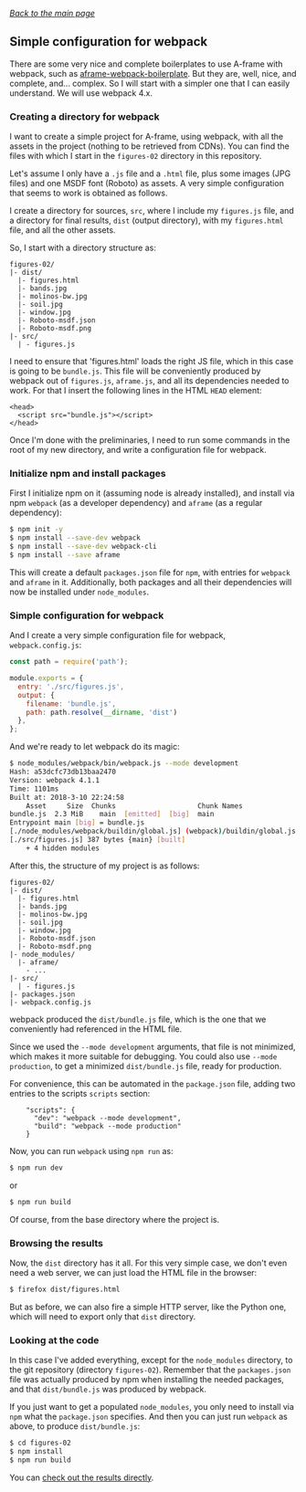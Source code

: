 
*[Back to the main page](../README.md)*

## Simple configuration for webpack

There are some very nice and complete boilerplates to use A-frame with webpack,
such as [aframe-webpack-boilerplate](https://github.com/mkungla/aframe-webpack-boilerplate).
But they are, well, nice, and complete, and... complex.
So I will start with a simpler one that I can easily understand.
We will use webpack 4.x.

### Creating a directory for webpack

I want to create a simple project for A-frame,
using webpack, with all the assets in the project
(nothing to be retrieved from CDNs).
You can find the files with which I start in the
`figures-02` directory in this repository.

Let's assume I only have a `.js` file and a `.html` file,
plus some images (JPG files) and one MSDF font (Roboto) as assets.
A very simple configuration that seems to work is obtained as follows.

I create a directory for sources, `src`, where I include my `figures.js` file,
and a directory for final results, `dist` (output directory),
with my `figures.html` file, and all the other assets.

So, I start with a directory structure as:

```
figures-02/
|- dist/
  |- figures.html
  |- bands.jpg
  |- molinos-bw.jpg
  |- soil.jpg
  |- window.jpg
  |- Roboto-msdf.json
  |- Roboto-msdf.png
|- src/
  | - figures.js
```

I need to ensure that 'figures.html' loads the right JS file,
which in this case is going to be `bundle.js`.
This file will be conveniently produced by webpack out of
`figures.js`, `aframe.js`, and all its dependencies needed to work.
For that I insert the following lines in the HTML `HEAD` element:

```
<head>
  <script src="bundle.js"></script>
</head>
```

Once I'm done with the preliminaries,
I need to run some commands in the root of my new directory,
and write a configuration file for webpack.

### Initialize npm and install packages

First I initialize npm on it (assuming node is already installed),
and install via npm `webpack` (as a developer dependency) and
`aframe` (as a regular dependency):

```bash
$ npm init -y
$ npm install --save-dev webpack
$ npm install --save-dev webpack-cli
$ npm install --save aframe
```

This will create a default `packages.json` file for `npm`,
with entries for `webpack` and `aframe` in it.
Additionally, both packages and all their dependencies
will now be installed under `node_modules`.

### Simple configuration for webpack

And I create a very simple configuration file for webpack,
`webpack.config.js`:

```javascript
const path = require('path');

module.exports = {
  entry: './src/figures.js',
  output: {
    filename: 'bundle.js',
    path: path.resolve(__dirname, 'dist')
  },
};
```

And we're ready to let webpack do its magic:

```bash
$ node_modules/webpack/bin/webpack.js --mode development
Hash: a53dcfc73db13baa2470
Version: webpack 4.1.1
Time: 1101ms
Built at: 2018-3-10 22:24:58
    Asset     Size  Chunks                    Chunk Names
bundle.js  2.3 MiB    main  [emitted]  [big]  main
Entrypoint main [big] = bundle.js
[./node_modules/webpack/buildin/global.js] (webpack)/buildin/global.js 509 bytes {main} [built]
[./src/figures.js] 387 bytes {main} [built]
    + 4 hidden modules
```

After this, the structure of my project is as follows:

```
figures-02/
|- dist/
  |- figures.html
  |- bands.jpg
  |- molinos-bw.jpg
  |- soil.jpg
  |- window.jpg
  |- Roboto-msdf.json
  |- Roboto-msdf.png
|- node_modules/
  |- aframe/
    - ...
|- src/
  | - figures.js
|- packages.json
|- webpack.config.js
```

webpack produced the `dist/bundle.js` file,
which is the one that we conveniently had referenced in the HTML file.

Since we used the `--mode development` arguments, that file is not minimized,
which makes it more suitable for debugging. You could also use
`--mode production`, to get a minimized `dist/bundle.js` file,
ready for production.

For convenience, this can be automated in the `package.json` file,
adding two entries to the scripts `scripts` section:

```
    "scripts": {
      "dev": "webpack --mode development",
      "build": "webpack --mode production"
    }
```

Now, you can run `webpack` using `npm run` as:

```bash
$ npm run dev
```

or

```bash
$ npm run build
```

Of course, from the base directory where the project is.

### Browsing the results

Now, the `dist` directory has it all.
For this very simple case,
we don't even need a web server,
we can just load the HTML file in the browser:

```bash
$ firefox dist/figures.html
```

But as before, we can also fire a simple HTTP server,
like the Python one,
which will need to export only that `dist` directory.

### Looking at the code

In this case I've added everything,
except for the `node_modules` directory,
to the git repository (directory `figures-02`).
Remember that the `packages.json` file was actually produced
by npm when installing the needed packages,
and that `dist/bundle.js` was produced by webpack.

If you just want to get a populated `node_modules`,
you only need to install via `npm` what the `package.json` specifies.
And then you can just run `webpack` as above, to produce
`dist/bundle.js`:

```bash
$ cd figures-02
$ npm install
$ npm run build
```

You can [check out the results directly](dist/figures.html).

